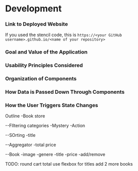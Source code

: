 # Development

### Link to Deployed Website
If you used the stencil code, this is `https://<your GitHub username>.github.io/<name of your repository>`

### Goal and Value of the Application

### Usability Principles Considered

### Organization of Components

### How Data is Passed Down Through Components

### How the User Triggers State Changes


Outline
-Book store

--FIltering categories
-Mystery
-Action

--SOrting
-title

--Aggregator
-total price

--Book
-image
-genere
-title
-price
-add/remove

TODO:
round cart total
use flexbox for titles
add 2 more books

